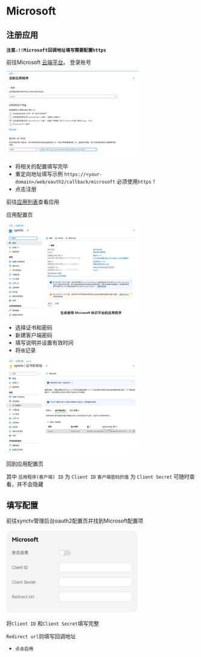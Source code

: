 # Microsoft
## 注册应用

**`注意⚠️!!Microsoft回调地址填写需要配置https`**

前往Microsoft [云端平台](https://portal.azure.com/#view/Microsoft_AAD_RegisteredApps/CreateApplicationBlade/quickStartType~/null/isMSAApp~/false)。
登录账号

<img width="350px" alt="oauth2-microsoft-mkdir" src="/img/oauth2/oauth2-microsoft-mkdir.jpg"/>


* 将相关的配置填写完毕
* 重定向地址填写示例 `https://<your-domain>/web/oauth2/callback/microsoft` 必须使用`https`！
* 点击注册

前往[应用列表](https://portal.azure.com/#view/Microsoft_AAD_RegisteredApps/ApplicationsListBlade)查看应用

应用配置页

<img width="350px" alt="oauth2-microsoft-ID" src="/img/oauth2/oauth2-microsoft-ID.jpg"/>

* 选择证书和密码
* 新建客户端密码
* 填写说明并设置有效时间
* 将`值`记录

<img width="350px"
alt="oauth2-microsoft-config"
src="/img/oauth2/oauth2-microsoft-info.jpg"
/>

回到应用配置页

其中 
`应用程序(客户端) ID` 为 `Client ID`
`客户端密码的值` 为 `Client Secret`
可随时查看，并不会隐藏
## 填写配置
前往synctv管理后台oauth2配置页并找到Microsoft配置项

<img width="350px"
alt="oauth2-microsoft-config"
src="/img/oauth2/oauth2-microsoft-config.jpg"
/>

将`Client ID` 和`Client Secret`填写完整

`Redirect url`则填写回调地址

- `点击启用`